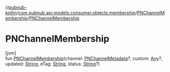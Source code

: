 //[pubnub-kotlin](../../../index.md)/[com.pubnub.api.models.consumer.objects.membership](../index.md)/[PNChannelMembership](index.md)/[PNChannelMembership](-p-n-channel-membership.md)

# PNChannelMembership

[jvm]\
fun [PNChannelMembership](-p-n-channel-membership.md)(channel: [PNChannelMetadata](../../com.pubnub.api.models.consumer.objects.channel/-p-n-channel-metadata/index.md)?, custom: [Any](https://kotlinlang.org/api/latest/jvm/stdlib/kotlin/-any/index.html)?, updated: [String](https://kotlinlang.org/api/latest/jvm/stdlib/kotlin/-string/index.html), eTag: [String](https://kotlinlang.org/api/latest/jvm/stdlib/kotlin/-string/index.html), status: [String](https://kotlinlang.org/api/latest/jvm/stdlib/kotlin/-string/index.html)?)
